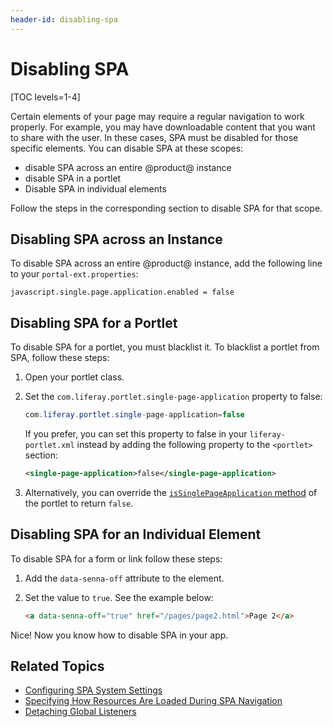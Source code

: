 ```yaml
---
header-id: disabling-spa
---
```


# Disabling SPA

[TOC levels=1-4]

Certain elements of your page may require a regular navigation to work properly.
For example, you may have downloadable content that you want to share with the
user. In these cases, SPA must be disabled for those specific elements. You can
disable SPA at these scopes:

- disable SPA across an entire @product@ instance
- disable SPA in a portlet
- Disable SPA in individual elements

Follow the steps in the corresponding section to disable SPA for that scope.

## Disabling SPA across an Instance

To disable SPA across an entire @product@ instance, add the following line to
your `portal-ext.properties`:

```properties
javascript.single.page.application.enabled = false
```

## Disabling SPA for a Portlet

To disable SPA for a portlet, you must blacklist it. To blacklist a portlet from
SPA, follow these steps:

1.  Open your portlet class.

2.  Set the `com.liferay.portlet.single-page-application` property to false:

    ```java
    com.liferay.portlet.single-page-application=false
    ```

    If you prefer, you can set this property to false in your `liferay-portlet.xml`
    instead by adding the following property to the `<portlet>` section:

    ```xml
    <single-page-application>false</single-page-application>
    ```

3.  Alternatively, you can override the
    [`isSinglePageApplication` method](@platform-ref@/7.2-latest/javadocs/portal-impl/com/liferay/portal/model/impl/PortletImpl.html#isSinglePageApplication--)
    of the portlet to return `false`.

## Disabling SPA for an Individual Element

To disable SPA for a form or link follow these steps:

1.  Add the `data-senna-off` attribute to the element.

2.  Set the value to `true`. See the example below:

    ```html
    <a data-senna-off="true" href="/pages/page2.html">Page 2</a>
    ```

Nice! Now you know how to disable SPA in your app.

## Related Topics

- [Configuring SPA System Settings](/docs/7-2/frameworks/-/knowledge_base/f/configuring-spa-system-settings)
- [Specifying How Resources Are Loaded During SPA Navigation](/docs/7-2/frameworks/-/knowledge_base/f/specifying-how-resources-are-loaded-during-navigation)
- [Detaching Global Listeners](/docs/7-2/frameworks/-/knowledge_base/f/detaching-global-listeners)
